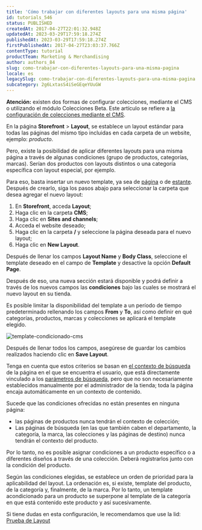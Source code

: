 ```yaml
---
title: 'Cómo trabajar con diferentes layouts para una misma página'
id: tutorials_546
status: PUBLISHED
createdAt: 2017-04-27T22:01:32.948Z
updatedAt: 2023-03-29T17:59:18.274Z
publishedAt: 2023-03-29T17:59:18.274Z
firstPublishedAt: 2017-04-27T23:03:37.766Z
contentType: tutorial
productTeam: Marketing & Merchandising
author: authors_84
slug: como-trabajar-con-diferentes-layouts-para-una-misma-pagina
locale: es
legacySlug: como-trabajar-con-diferentes-layouts-para-una-misma-pagina
subcategory: 2g6LxtasS4iSeGEqeYUuGW
---
```


<div class = "alert alert-warning">
  <p><b>Atención:</b> existen dos formas de configurar colecciones, mediante el CMS o utilizando el módulo Colecciones Beta. Este artículo se refiere a <a href = "https://help.vtex.com/es/tutorial/registrar-una-coleccion-cms--2YBy6P6X0NFRpkD2ZBxF6L">la configuración de colecciones mediante el CMS</a>.</p>
</div>

En la página __Storefront__ > __Layout__, se establece un layout estándar para todas las páginas del mismo tipo incluidas en cada carpeta de un website, ejemplo: _producto_.

Pero, existe la posibilidad de aplicar diferentes layouts para una misma página a través de algunas condiciones (grupo de productos, categorías, marcas). Serían dos productos con layouts distintos o una categoría específica con layout especial, por ejemplo.

Para eso, basta insertar un nuevo template, ya sea de [página](https://help.vtex.com/es/faq/como-crear-un-template-de-pagina/child) o de [estante](https://help.vtex.com/es/faq/como-crear-un-template-de-estante). Después de crearlo, siga los pasos abajo para seleccionar la carpeta que desea agregar el nuevo layout:

1. En __Storefront__, acceda __Layout__;
2. Haga clic en la carpeta __CMS__;
3. Haga clic en __Sites and channels__;
4. Acceda el website deseado;
5. Haga clic en la carpeta __/__ y seleccione la página deseada para el nuevo layout;
6. Haga clic en __New Layout__.

Después de llenar los campos __Layout Name__ y __Body Class__, seleccione el template deseado en el campo de __Template__ y desactive la opción __Default Page__.

Después de eso, una nueva sección estará disponible y podrá definir a través de los nuevos campos las __condiciones__ bajo las cuales se mostrará el nuevo layout en su tienda.

Es posible limitar la disponibilidad del template a un período de tiempo predeterminado rellenando los campos __From__ y __To__, así como definir en qué categorías, productos, marcas y colecciones se aplicará el template elegido.

![template-condicionado-cms](//images.ctfassets.net/alneenqid6w5/5oheUsdoc0aKS4ysOwQ6ig/66a11beac0c32d7fde34d43b94fb45bb/template-condicionado-cms.png)

Después de llenar todos los campos, asegúrese de guardar los cambios realizados haciendo clic en __Save Layout__.

Tenga en cuenta que estos criterios se basan en [el contexto de búsqueda](https://help.vtex.com/es/tutorial/--q0p2UU6sBaYcEMsq24YSi) de la página en el que se encuentra el usuario, que está directamente vinculado a los [parámetros de búsqueda](https://help.vtex.com/es/tutorial/--tutorials_567), pero que no son necesariamente establecidos manualmente por el administrador de la tienda; toda la página encaja automáticamente en un contexto de contenido.

Sucede que las condiciones ofrecidas no están presentes en ninguna página:

- las páginas de productos nunca tendrán el contexto de colección;
- Las páginas de búsqueda (en las que también caben el departamento, la categoría, la marca, las colecciones y las páginas de destino) nunca tendrán el contexto del producto.

Por lo tanto, no es posible asignar condiciones a un producto específico o a diferentes diseños a través de una colección. Deberá registrarlos junto con la condición del producto.

<div class="alert alert-info">
Según las condiciones elegidas, se establece un orden de prioridad para la aplicabilidad del layout. La ordenación es, si existe, template del producto, de la categoría y, finalmente, de la marca. Por lo tanto, un template acondicionado para un producto se superpone al template de la categoría en que está contenido este producto y así sucesivamente.
</div>

Si tiene dudas en esta configuración, le recomendamos que use la lid: [Prueba de Layout](/es/faq/validar-un-layout-antes-de-ir-a-produccion)

